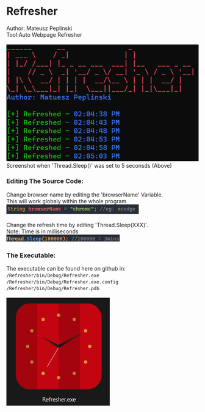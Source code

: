 # Refresher
Author: Mateusz Peplinski
<br /> 
Tool:Auto Webpage Refresher 
<br />
<br />
![main](screenshots/Screenshot1.png) <br />
Screenshot when 'Thread.Sleep()' was set to 5 seconsds (Above)<br />
### Editing The Source Code:
Change browser name by editing the 'browserName' Variable.<br />
This will work globaly within the whole program<br />
![screenshot1](screenshots/Screenshot2.png)<br />
<br />
Change the refresh time by editing 'Thread.Sleep(XXX)'.<br />
Note: Time is in milliseconds<br />
![screenshot2](screenshots/Screenshot3.png)<br />


### The Executable:
The executable can be found here on github in: <br />
``
/Refresher/bin/Debug/Refresher.exe
``
``
/Refresher/bin/Debug/Refresher.exe.config
``
``
/Refresher/bin/Debug/Refresher.pdb
``
<br />
<br />
![screenshot3](screenshots/Screenshot4.png)<br />
